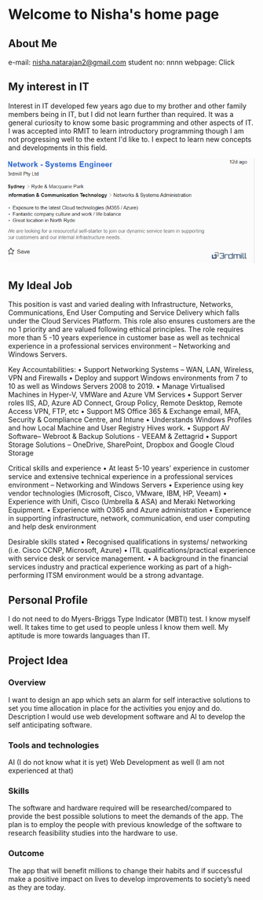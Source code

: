 # Welcome to Nisha's home page

## About Me

e-mail: nisha.natarajan2@gmail.com
student no: nnnn
webpage: Click

## My interest in IT
Interest in IT developed few years ago due to my brother and other family members being in IT, but I did not learn further than required. It was a general curiosity to know some basic programming and other aspects of IT. I was accepted into RMIT to learn introductory programming though I am not progressing well to the extent I'd like to. I expect to learn new concepts and developments in this field.

![image](DreamJob.png)
## My Ideal Job
This position is vast and varied dealing with Infrastructure, Networks, Communications, End User Computing and Service Delivery which falls under the Cloud Services Platform. This role also ensures customers are the no 1 priority and are valued following ethical principles. The role requires more than 5 -10 years experience in customer base as well as technical experience in a professional services environment – Networking and Windows Servers.

Key Accountabilities:
•	Support Networking Systems – WAN, LAN, Wireless, VPN and Firewalls
•	Deploy and support Windows environments from 7 to 10 as well as Windows Servers 2008 to 2019.
•	Manage Virtualised Machines in Hyper-V, VMWare and Azure VM Services
•	Support Server roles IIS, AD, Azure AD Connect, Group Policy, Remote Desktop, Remote Access VPN, FTP, etc
•	Support MS Office 365 & Exchange email, MFA, Security & Compliance Centre, and Intune
•	Understands Windows Profiles and how Local Machine and User Registry Hives work.
•	Support AV Software– Webroot & Backup Solutions - VEEAM & Zettagrid
•	Support Storage Solutions – OneDrive, SharePoint, Dropbox and Google Cloud Storage


Critical skills and experience
•	At least 5-10 years' experience in customer service and extensive technical experience in a professional services environment – Networking and Windows Servers
•	Experience using key vendor technologies (Microsoft, Cisco, VMware, IBM, HP, Veeam)
•	Experience with Unifi, Cisco (Umbrella & ASA) and Meraki Networking Equipment.
•	Experience with O365 and Azure administration
•	Experience in supporting infrastructure, network, communication, end user computing and help desk environment


Desirable skills stated
•	Recognised qualifications in systems/ networking (i.e. Cisco CCNP, Microsoft, Azure)
•	ITIL qualifications/practical experience with service desk or service management.
•	A background in the financial services industry and practical experience working as part of a high-performing ITSM environment would be a strong advantage.

## Personal Profile

I do not need to do Myers-Briggs Type Indicator (MBTI) test. I know myself well. It takes time to get used to people unless I know them well. 
My aptitude is more towards languages than IT.

## Project Idea

### Overview
I want to design an app which sets an alarm for self interactive solutions to set you time allocation in place for the activities you enjoy and do.
Description
I would use web development software and AI to develop the self anticipating software.

### Tools and technologies
AI (I do not know what it is yet)
Web Development as well (I am not experienced at that)

### Skills
The software and hardware required will be researched/compared to provide the best possible solutions to meet the demands of the app. The plan is to employ the people with previous knowledge of the software to research feasibility studies into the hardware to use.


### Outcome
The app that will benefit millions to change their habits and if successful make a positive impact on lives to develop improvements to society’s need as they are today.





